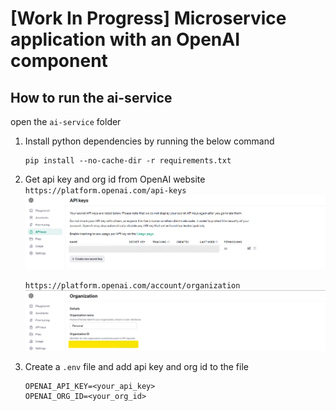 # [Work In Progress] Microservice application with an OpenAI component

## How to run the ai-service
open the `ai-service` folder
1. Install python dependencies by running the below command
    ```
    pip install --no-cache-dir -r requirements.txt
    ```

2. Get api key and org id from OpenAI website  
    `https://platform.openai.com/api-keys`  
    ![Api key](https://github.com/VishalLokam/microservice-application-with-openai/blob/main/ai-service/assets/images/api_key.png)  

    `https://platform.openai.com/account/organization`  
    ![Organisation id](https://github.com/VishalLokam/microservice-application-with-openai/blob/main/ai-service/assets/images/org_id.png)

3. Create a `.env` file and add api key and org id to the file
    ```
    OPENAI_API_KEY=<your_api_key>
    OPENAI_ORG_ID=<your_org_id>
    ```